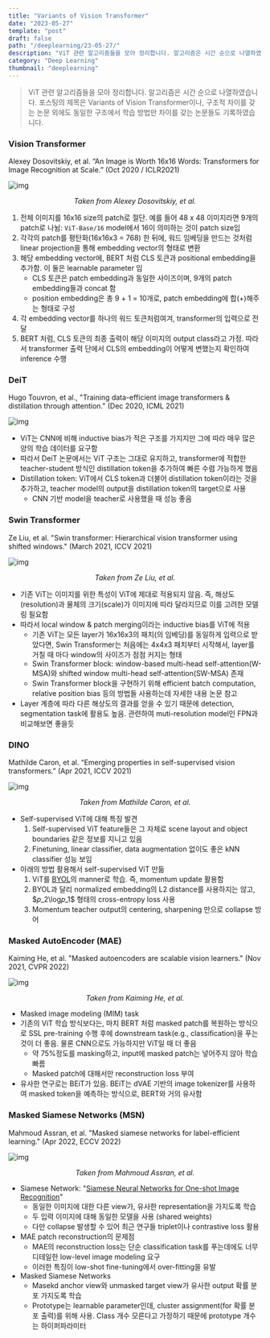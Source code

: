 ```yaml
---
title: "Variants of Vision Transformer"
date: "2023-05-27"
template: "post"
draft: false
path: "/deeplearning/23-05-27/"
description: "ViT 관련 알고리즘들을 모아 정리합니다. 알고리즘은 시간 순으로 나열하였습니다. 포스팅의 제목은 Variants of Vision Transformer이나, 구조적 차이를 갖는 논문 외에도 동일한 구조에서 학습 방법만 차이를 갖는 논문들도 기록하였습니다."
category: "Deep Learning"
thumbnail: "deeplearning"
---
```


> ViT 관련 알고리즘들을 모아 정리합니다. 알고리즘은 시간 순으로 나열하였습니다. 포스팅의 제목은 Variants of Vision Transformer이나, 구조적 차이를 갖는 논문 외에도 동일한 구조에서 학습 방법만 차이를 갖는 논문들도 기록하였습니다. 

### Vision Transformer

Alexey Dosovitskiy, et al. “An Image is Worth 16x16 Words: Transformers for Image Recognition at Scale.” (Oct 2020 / ICLR2021)

![img](../img/ViT.png)

<center><p><i>Taken from Alexey Dosovitskiy, et al.</i></p></center>

1. 전체 이미지를 16x16 size의 patch로 절단. 예를 들어 48 x 48 이미지라면 9개의 patch로 나뉨: `ViT-Base/16` model에서 16이 의미하는 것이 patch size임
2. 각각의 patch를 평탄화(16x16x3 = 768) 한 뒤에, 워드 임베딩을 만드는 것처럼 linear projection을 통해 embedding vector의 형태로 변환
3. 해당 embedding vector에, BERT 처럼 CLS 토큰과 positional embedding을 추가함. 이 둘은 learnable parameter 임
   - CLS 토큰은 patch embedding과 동일한 사이즈이며, 9개의 patch embedding들과 concat 함
   - position embedding은 총 9 + 1 = 10개로, patch embedding에 합(+)해주는 형태로 구성
4. 각 embedding vector를 하나의 워드 토큰처럼여겨, transformer의 입력으로 전달
5. BERT 처럼, CLS 토큰의 최종 출력이 해당 이미지의 output class라고 가정. 따라서 transformer 출력 단에서 CLS의 embedding이 어떻게 변했는지 확인하여 inference 수행

### DeiT

Hugo Touvron, et al., "Training data-efficient image transformers & distillation through attention." (Dec 2020, ICML 2021)

![img](../img/Deit.png)

- ViT는 CNN에 비해 inductive bias가 적은 구조를 가지지만 그에 따라 매우 많은 양의 학습 데이터를 요구함
- 따라서 DeiT 논문에서는 ViT 구조는 그대로 유지하고, transformer에 적합한 teacher-student 방식인 distillation token을 추가하여 빠른 수렴 가능하게 했음
- Distillation token: ViT에서 CLS token과 더불어 distillation token이라는 것을 추가하고, teacher model의 output을 distillation token의 target으로 사용
  - CNN 기반 model을 teacher로 사용했을 때 성능 좋음


### Swin Transformer

Ze Liu, et al. "Swin transformer: Hierarchical vision transformer using shifted windows." (March 2021, ICCV 2021)

![img](../img/SwinTransformer.png)

<center><p><i>Taken from Ze Liu, et al. </i></p></center>

- 기존 ViT는 이미지를 위한 특성이 ViT에 제대로 적용되지 않음. 즉, 해상도(resolution)과 물체의 크기(scale)가 이미지에 따라 달라지므로 이를 고려한 모델링 필요함
- 따라서 local window & patch merging이라는 inductive bias를 ViT에 적용
  - 기존 ViT는 모든 layer가 16x16x3의 패치(의 임베딩)를 동일하게 입력으로 받았다면, Swin Transformer는 처음에는 4x4x3 패치부터 시작해서, layer를 거칠 때 마다 window의 사이즈가 점점 커지는 형태
  - Swin Transformer block: window-based multi-head self-attention(W-MSA)와 shifted window multi-head self-attention(SW-MSA) 존재
  - Swin Transformer block을 구현하기 위해 efficient batch computation, relative position bias 등의 방법들 사용하는데 자세한 내용 논문 참고
- Layer 계층에 따라 다른 해상도의 결과를 얻을 수 있기 때문에 detection, segmentation task에 활용도 높음. 관련하여 muti-resolution model인 FPN과 비교해보면 좋을듯

### DINO

Mathilde Caron, et al. “Emerging properties in self-supervised vision transformers.” (Apr 2021, ICCV 2021)

![img](../img/DINO.png)

<center><p><i>Taken from Mathilde Caron, et al. </i></p></center>

- Self-supervised ViT에 대해 특징 발견
  1. Self-supervised ViT feature들은 그 자체로 scene layout and object boundaries 같은 정보를 지니고 있음
  2. Finetuning, linear classifier, data augmentation 없이도 좋은 kNN classifier 성능 보임
- 아래의 방법 활용해서 self-supervised ViT 만듦
  1. ViT를 [BYOL](https://yuhodots.github.io/deeplearning/21-04-04/)의 manner로 학습. 즉, momentum update 활용함
  2. BYOL과 달리 normalized embedding의 L2 distance를 사용하지는 않고, $𝑝_2\log𝑝_1$ 형태의 cross-entropy loss 사용
  3. Momentum teacher output의 centering, sharpening 만으로 collapse 방어

### Masked AutoEncoder (MAE)

Kaiming He, et al. "Masked autoencoders are scalable vision learners." (Nov 2021, CVPR 2022)

![img](../img/MAE.png)

<center><p><i>Taken from Kaiming He, et al. </i></p></center>

- Masked image modeling (MIM) task
- 기존의 ViT 학습 방식보다는, 마치 BERT 처럼 masked patch를 복원하는 방식으로 SSL pre-training 수행 후에 downstream task(e.g., classification)을 푸는 것이 더 좋음. 물론 CNN으로도 가능하지만 ViT일 때 더 좋음
  - 약 75%정도를 masking하고, input에 masked patch는 넣어주지 않아 학습 빠름
  - Masked patch에 대해서만 reconstruction loss 부여
- 유사한 연구로는 BEiT가 있음. BEiT는 dVAE 기반의 image tokenizer를 사용하여 masked token을 예측하는 방식으로, BERT와 거의 유사함

### Masked Siamese Networks (MSN)

Mahmoud Assran, et al. "Masked siamese networks for label-efficient learning." (Apr 2022, ECCV 2022)

![img](../img/MSN.png)

<center><p><i>Taken from Mahmoud Assran, et al. </i></p></center>

- Siamese Network: "[Siamese Neural Networks for One-shot Image Recognition](https://www.cs.cmu.edu/~rsalakhu/papers/oneshot1.pdf)"
  - 동일한 이미지에 대한 다른 view가, 유사한 representation을 가지도록 학습
  - 두 입력 이미지에 대해 동일한 모델을 사용 (shared weights)
  - 다만 collapse 발생할 수 있어 최근 연구들 triplet이나 contrastive loss 활용
- MAE patch reconstruction의 문제점
  - MAE의 reconstruction loss는 단순 classification task를 푸는데에도 너무 디테일한 low-level image modeling 요구
  - 이러한 특징이 low-shot fine-tuning에서 over-fitting을 유발
- Masked Siamese Networks
  - Masekd anchor view와 unmasked target view가 유사한 output 확률 분포 가지도록 학습
  - Prototype는 learnable parameter인데, cluster assignment(for 확률 분포 출력)를 위해 사용. Class 개수 모른다고 가정하기 때문에 prototype 개수는 하이퍼파라미터
